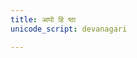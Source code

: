 ```yaml
---
title: आपो हि ष्ठा
unicode_script: devanagari

---
```




<div class="js_include" url="/vedAH/Rk/shAkalam/saMhitA/vishvAsa-prastutiH/10/009/01_Apo_hi.md"  newLevelForH1="2" includeTitle="false"> </div>  

<div class="js_include" url="/vedAH/Rk/shAkalam/saMhitA/vishvAsa-prastutiH/10/009/02_yo_vaH.md"  newLevelForH1="2" includeTitle="false"> </div>

<div class="js_include" url="/vedAH/Rk/shAkalam/saMhitA/vishvAsa-prastutiH/10/009/03_tasmA_araM.md"  newLevelForH1="2" includeTitle="false"> </div>
